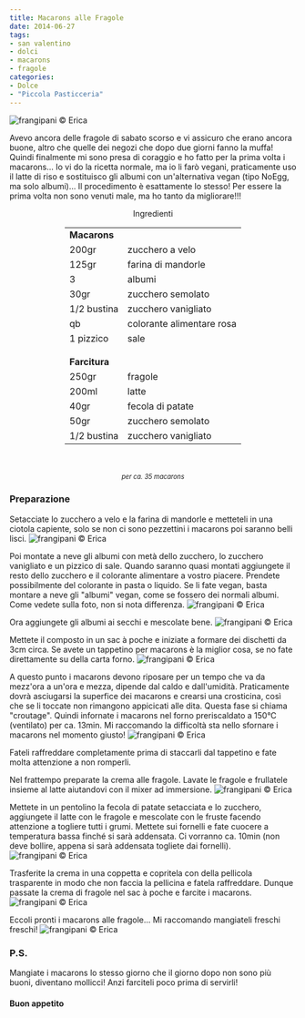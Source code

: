 ```yaml
---
title: Macarons alle Fragole
date: 2014-06-27
tags:
- san valentino
- dolci
- macarons
- fragole
categories:
- Dolce
- "Piccola Pasticceria"
---
```

![](header.jpg "frangipani © Erica")

Avevo ancora delle fragole di sabato scorso e vi assicuro che erano ancora buone, altro che quelle dei negozi che dopo due giorni fanno la muffa! Quindi finalmente mi sono presa di coraggio e ho fatto per la prima volta i macarons... Io vi do la ricetta normale, ma io li farò vegani, praticamente uso il latte di riso e sostituisco gli albumi con un'alternativa vegan (tipo NoEgg, ma solo albumi)... Il procedimento è esattamente lo stesso! Per essere la prima volta non sono venuti male, ma ho tanto da migliorare!!!

<div id="wrapper" style="text-align: center">
  <div id="yourdiv" style="display: inline-block;">
    <div class="ingredients">
      <div class="ingredients-title">Ingredienti</div>
      <table>
        <tbody>
          <tr>
            <td colspan="2"><b>Macarons</b></td>
          </tr>
          <tr>
            <td>200gr</td>
            <td>zucchero a velo</td>
          </tr>
          <tr>
            <td>125gr</td>
            <td>farina di mandorle</td>
          </tr>
          <tr>
            <td>3</td>
            <td>albumi</td>
          </tr>
          <tr>
            <td>30gr</td>
            <td>zucchero semolato</td>
          </tr>
          <tr>
            <td>1/2 bustina</td>
            <td>zucchero vanigliato</td>
          </tr>
          <tr>
            <td>qb</td>
            <td>colorante alimentare rosa</td>
          </tr>
          <tr>    
            <td>1 pizzico</td>
            <td>sale</td>
          </tr>
          <tr style="height: 15px;"></tr>
          <tr>          
            <td colspan="2"><b>Farcitura</b></td>
          </tr>
          <tr>
            <td>250gr</td>
            <td>fragole</td>
          </tr>
          <tr>      
            <td>200ml</td>
            <td>latte</td>
          </tr>
          <tr>
            <td>40gr</td>
            <td>fecola di patate</td>
          </tr>
          <tr>
            <td>50gr</td>
            <td>zucchero semolato</td>
          </tr>
          <tr>
            <td>1/2 bustina</td>
            <td>zucchero vanigliato</td>      
          </tr>
        </tbody>
      </table>
      <br></br>
      <i class="pull-right" style="font-size: 80%;">per ca. 35 macarons</i>
    </div>
  </div>
</div>


<h3>
  <font color="grey">
    <i class="fa fa-cogs"></i>
  </font> Preparazione
</h3>

Setacciate lo zucchero a velo e la farina di mandorle e metteteli in una ciotola capiente, solo se non ci sono pezzettini i macarons poi saranno belli lisci.
![](secchi.jpg "frangipani © Erica")

Poi montate a neve gli albumi con metà dello zucchero, lo zucchero vanigliato e un pizzico di sale. Quando saranno quasi montati aggiungete il resto dello zucchero e il colorante alimentare a vostro piacere. Prendete possibilmente del colorante in pasta o liquido. Se li fate vegan, basta montare a neve gli "albumi" vegan, come se fossero dei normali albumi. Come vedete sulla foto, non si nota differenza.
![](albumi.jpg "frangipani © Erica")

Ora aggiungete gli albumi ai secchi e mescolate bene.
![](impasto.jpg "frangipani © Erica")

Mettete il composto in un sac à poche e iniziate a formare dei dischetti da 3cm circa. Se avete un tappetino per macarons è la miglior cosa, se no fate direttamente su della carta forno.
![](tappetino.jpg "frangipani © Erica")

A questo punto i macarons devono riposare per un tempo che va da mezz'ora a un'ora e mezza, dipende dal caldo e dall'umidità. Praticamente dovrà asciugarsi la superfice dei macarons e crearsi una crosticina, così che se li toccate non rimangono appicicati alle dita. Questa fase si chiama "croutage". Quindi infornate i macarons nel forno preriscaldato a 150°C (ventilato) per ca. 13min. Mi raccomando la difficoltà sta nello sfornare i macarons nel momento giusto!
![](sfornati.jpg "frangipani © Erica")

Fateli raffreddare completamente prima di staccarli dal tappetino e fate molta attenzione a non romperli.

Nel frattempo preparate la crema alle fragole. Lavate le fragole e frullatele insieme al latte aiutandovi con il mixer ad immersione.
![](fragole.jpg "frangipani © Erica")

Mettete in un pentolino la fecola di patate setacciata e lo zucchero, aggiungete il latte con le fragole e mescolate con le fruste facendo attenzione a togliere tutti i grumi. Mettete sui fornelli e fate cuocere a temperatura bassa finché si sarà addensata. Ci vorranno ca. 10min (non deve bollire, appena si sarà addensata togliete dai fornelli). 
![](crema.jpg "frangipani © Erica")

Trasferite la crema in una coppetta e copritela con della pellicola trasparente in modo che non faccia la pellicina e fatela raffreddare. Dunque passate la crema di fragole nel sac à poche e farcite i macarons.
![](assemblaggio.jpg "frangipani © Erica")

Eccoli pronti i macarons alle fragole... Mi raccomando mangiateli freschi freschi!
![](risultato.jpg "frangipani © Erica")


<h3>
  <font color="#FFCC00">
    <i class="fa fa-lightbulb-o"></i>
  </font> P.S.
</h3>

Mangiate i macarons lo stesso giorno che il giorno dopo non sono più buoni, diventano mollicci! Anzi farciteli poco prima di servirli!

<h4>Buon appetito
  <font color="red">
    <i class="fa fa-smile-o"></i>
  </font>
</h4>